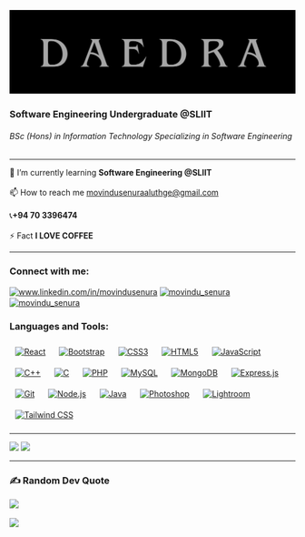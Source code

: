![Header](./DAEDRA2.png)

<h3>Software Engineering Undergraduate @SLIIT</h3>
<h6>BSc (Hons) in Information Technology
Specializing in Software Engineering</h6>

<hr>

🌱 I’m currently learning <b>Software Engineering @SLIIT</b><br><br>📫 How to reach me movindusenuraaluthge@gmail.com<br><br>📞<b>+94 70 3396474</b><br><br>⚡ Fact <b>I LOVE COFFEE</b>

<hr>



<h3 align="left">Connect with me:</h3>
<p align="left">
<a href="https://www.linkedin.com/in/movindusenura" target="blank"><img align="center" src="https://raw.githubusercontent.com/rahuldkjain/github-profile-readme-generator/master/src/images/icons/Social/linked-in-alt.svg" alt="www.linkedin.com/in/movindusenura" height="35" width="40" /></a>
<a href="https://instagram.com/movindu_senura" target="blank"><img  align="center" src="https://raw.githubusercontent.com/rahuldkjain/github-profile-readme-generator/master/src/images/icons/Social/instagram.svg" alt="movindu_senura" height="35" width="40" /></a>
<a href="https://twitter.com/SenuraAluthge" target="blank"><img  align="center" src="https://toppng.com/uploads/preview/twitter-x-new-logo-icon-png-11692480121koxvq54was.webp" alt="movindu_senura" height="35" width="40" /></a>
</p>

<h3>Languages and Tools:</h3>  
<div align="left">  
<a href="https://reactjs.org/" target="_blank"><img style="margin: 10px" src="https://profilinator.rishav.dev/skills-assets/react-original-wordmark.svg" alt="React" height="35" /></a>  
<a href="https://getbootstrap.com/docs/3.4/javascript/" target="_blank"><img style="margin: 10px" src="https://profilinator.rishav.dev/skills-assets/bootstrap-plain.svg" alt="Bootstrap" height="35" /></a>  
<a href="https://www.w3schools.com/css/" target="_blank"><img style="margin: 10px" src="https://profilinator.rishav.dev/skills-assets/css3-original-wordmark.svg" alt="CSS3" height="35" /></a>  
<a href="https://en.wikipedia.org/wiki/HTML5" target="_blank"><img style="margin: 10px" src="https://profilinator.rishav.dev/skills-assets/html5-original-wordmark.svg" alt="HTML5" height="35" /></a>  
<a href="https://www.javascript.com/" target="_blank"><img style="margin: 10px" src="https://profilinator.rishav.dev/skills-assets/javascript-original.svg" alt="JavaScript" height="35" /></a>  
<a href="https://www.cplusplus.com/" target="_blank"><img style="margin: 10px" src="https://profilinator.rishav.dev/skills-assets/cplusplus-original.svg" alt="C++" height="35" /></a>  
<a href="https://www.cprogramming.com/" target="_blank"><img style="margin: 10px" src="https://profilinator.rishav.dev/skills-assets/c-original.svg" alt="C" height="35" /></a>  
<a href="https://www.php.net/" target="_blank"><img style="margin: 10px" src="https://profilinator.rishav.dev/skills-assets/php-original.svg" alt="PHP" height="35" /></a>  
<a href="https://www.mysql.com/" target="_blank"><img style="margin: 10px" src="https://profilinator.rishav.dev/skills-assets/mysql-original-wordmark.svg" alt="MySQL" height="35" /></a>  
<a href="https://www.mongodb.com/" target="_blank"><img style="margin: 10px" src="https://profilinator.rishav.dev/skills-assets/mongodb-original-wordmark.svg" alt="MongoDB" height="35" /></a>  
<a href="https://expressjs.com/" target="_blank"><img style="margin: 10px" src="https://profilinator.rishav.dev/skills-assets/express-original-wordmark.svg" alt="Express.js" height="35" /></a>  
<a href="https://github.com/" target="_blank"><img style="margin: 10px" src="https://profilinator.rishav.dev/skills-assets/git-scm-icon.svg" alt="Git" height="35" /></a>  
<a href="https://nodejs.org/" target="_blank"><img style="margin: 10px" src="https://profilinator.rishav.dev/skills-assets/nodejs-original-wordmark.svg" alt="Node.js" height="35" /></a>  
<a href="https://www.java.com/" target="_blank"><img style="margin: 10px" src="https://profilinator.rishav.dev/skills-assets/java-original-wordmark.svg" alt="Java" height="35" /></a>  
<a href="https://www.adobe.com/in/products/photoshop.html" target="_blank"><img style="margin: 10px" src="https://profilinator.rishav.dev/skills-assets/photoshop-plain.svg" alt="Photoshop" height="35" /></a>  
<a href="https://www.adobe.com/products/photoshop-lightroom.html" target="_blank"><img style="margin: 10px" src="https://profilinator.rishav.dev/skills-assets/lightroom.png" alt="Lightroom" height="35" /></a>  
<a href="https://www.tailwindcss.com/" target="_blank"><img style="margin: 10px" src="https://profilinator.rishav.dev/skills-assets/tailwindcss.svg" alt="Tailwind CSS" height="35" /></a>  
</div>
<hr>



![](https://github-readme-stats.vercel.app/api?username=MovinduSenura&theme=dark&hide_border=true&include_all_commits=true&count_private=true)
![](https://github-readme-streak-stats.herokuapp.com/?user=MovinduSenura&theme=dark&hide_border=true)
  
<hr>



### ✍️ Random Dev Quote 
![](https://quotes-github-readme.vercel.app/api?type=horizontal&theme=radical) 

<img width="35%" align="left" src= https://upload.wikimedia.org/wikipedia/commons/thumb/1/11/Flag_of_Sri_Lanka.svg/1200px-Flag_of_Sri_Lanka.svg.png> <br>



